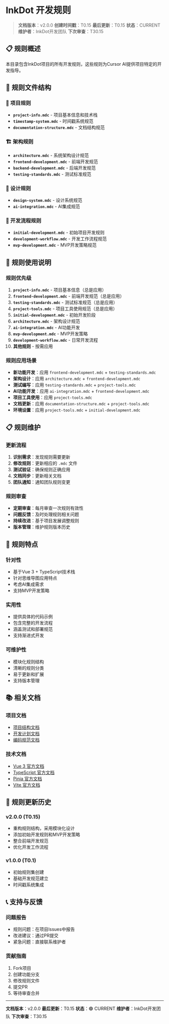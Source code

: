 # InkDot 开发规则

> **文档版本**：v2.0.0
> **创建时间戳**：T0.15
> **最后更新**：T0.15
> **状态**：CURRENT
> **维护者**：InkDot开发团队
> **下次审查**：T30.15

## 📋 规则概述

本目录包含InkDot项目的所有开发规则，这些规则为Cursor AI提供项目特定的开发指导。

## 📁 规则文件结构

### 🎯 项目规则

- **`project-info.mdc`** - 项目基本信息和技术栈
- **`timestamp-system.mdc`** - 时间戳系统规范
- **`documentation-structure.mdc`** - 文档结构规范

### 🏗️ 架构规则

- **`architecture.mdc`** - 系统架构设计规范
- **`frontend-development.mdc`** - 前端开发规范
- **`backend-development.mdc`** - 后端开发规范
- **`testing-standards.mdc`** - 测试标准规范

### 🎨 设计规则

- **`design-system.mdc`** - 设计系统规范
- **`ai-integration.mdc`** - AI集成规范

### 🚀 开发流程规则

- **`initial-development.mdc`** - 初始项目开发规则
- **`development-workflow.mdc`** - 开发工作流程规范
- **`mvp-development.mdc`** - MVP开发策略规范

## 🔧 规则使用说明

### 规则优先级

1. **`project-info.mdc`** - 项目基本信息（总是应用）
2. **`frontend-development.mdc`** - 前端开发规范（总是应用）
3. **`testing-standards.mdc`** - 测试标准规范（总是应用）
4. **`project-tools.mdc`** - 项目工具使用规范（总是应用）
5. **`initial-development.mdc`** - 初始开发阶段
6. **`architecture.mdc`** - 架构设计规范
7. **`ai-integration.mdc`** - AI功能开发
8. **`mvp-development.mdc`** - MVP开发策略
9. **`development-workflow.mdc`** - 日常开发流程
10. **其他规则** - 按需应用

### 规则应用场景

- **新功能开发**：应用 `frontend-development.mdc` + `testing-standards.mdc`
- **架构设计**：应用 `architecture.mdc` + `frontend-development.mdc`
- **测试编写**：应用 `testing-standards.mdc` + `project-tools.mdc`
- **AI功能开发**：应用 `ai-integration.mdc` + `frontend-development.mdc`
- **项目工具使用**：应用 `project-tools.mdc`
- **文档更新**：应用 `documentation-structure.mdc` + `project-tools.mdc`
- **环境设置**：应用 `project-tools.mdc` + `initial-development.mdc`

## 📋 规则维护

### 更新流程

1. **识别需求**：发现规则需要更新
2. **修改规则**：更新相应的 `.mdc` 文件
3. **测试验证**：确保规则正确应用
4. **文档同步**：更新相关文档
5. **团队通知**：通知团队规则变更

### 规则审查

- **定期审查**：每月审查一次规则有效性
- **问题反馈**：及时处理规则相关问题
- **持续改进**：基于项目发展调整规则
- **版本管理**：维护规则版本历史

## 🎯 规则特点

### 针对性

- 基于Vue 3 + TypeScript技术栈
- 针对思维导图应用特点
- 考虑AI集成需求
- 支持MVP开发策略

### 实用性

- 提供具体的代码示例
- 包含完整的开发流程
- 涵盖测试和部署规范
- 支持渐进式开发

### 可维护性

- 模块化规则结构
- 清晰的规则分类
- 易于更新和扩展
- 支持版本管理

## 📚 相关文档

### 项目文档

- [项目结构文档](../PROJECT_STRUCTURE.md)
- [开发计划文档](../docs/development/development-plan.md)
- [编码规范文档](../docs/development/coding-standards.md)

### 技术文档

- [Vue 3 官方文档](https://vuejs.org/)
- [TypeScript 官方文档](https://www.typescriptlang.org/)
- [Pinia 官方文档](https://pinia.vuejs.org/)
- [Vite 官方文档](https://vitejs.dev/)

## 🔄 规则更新历史

### v2.0.0 (T0.15)

- 重构规则结构，采用模块化设计
- 添加初始开发规则和MVP开发策略
- 整合前端开发规范
- 优化开发工作流程

### v1.0.0 (T0.1)

- 初始规则集创建
- 基础开发规范建立
- 时间戳系统集成

## 📞 支持与反馈

### 问题报告

- 规则问题：在项目Issues中报告
- 改进建议：通过PR提交
- 紧急问题：直接联系维护者

### 贡献指南

1. Fork项目
2. 创建功能分支
3. 修改规则文件
4. 提交PR
5. 等待审查合并

---

**文档版本**：v2.0.0
**最后更新**：T0.15
**状态**：🟢 CURRENT
**维护者**：InkDot开发团队
**下次审查**：T30.15

